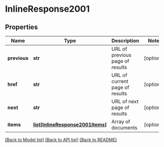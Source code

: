 # InlineResponse2001

## Properties
Name | Type | Description | Notes
------------ | ------------- | ------------- | -------------
**previous** | **str** | URL of previous page of results | [optional] 
**href** | **str** | URL of current page of results | [optional] 
**next** | **str** | URL of next page of results | [optional] 
**items** | [**list[InlineResponse2001Items]**](InlineResponse2001Items.md) | Array of documents | [optional] 

[[Back to Model list]](../README.md#documentation-for-models) [[Back to API list]](../README.md#documentation-for-api-endpoints) [[Back to README]](../README.md)


